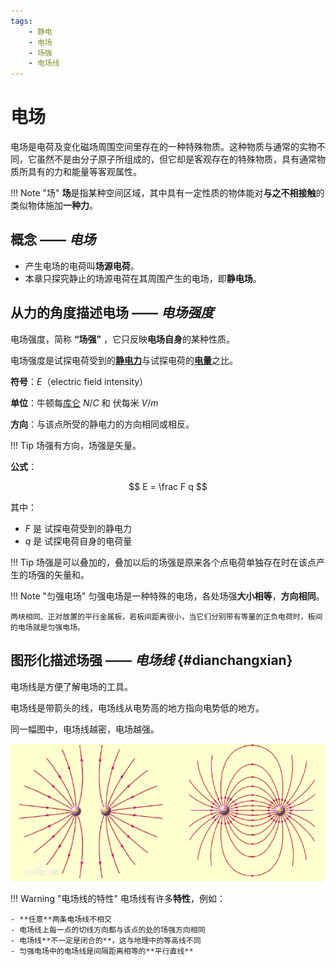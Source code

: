 ```yaml
---
tags:
    - 静电
    - 电场
    - 场强
    - 电场线
---
```


# 电场

电场是电荷及变化磁场周围空间里存在的一种特殊物质。这种物质与通常的实物不同，它虽然不是由分子原子所组成的，但它却是客观存在的特殊物质，具有通常物质所具有的力和能量等客观属性。

!!! Note "场"
    **场**是指某种空间区域，其中具有一定性质的物体能对**与之不相接触**的类似物体施加**一种力**。

## 概念 —— *电场*

- 产生电场的电荷叫**场源电荷**。
- 本章只探究静止的场源电荷在其周围产生的电场，即**静电场**。

## 从力的角度描述电场 —— *电场强度*

电场强度，简称 **“场强”** ，它只反映**电场自身**的某种性质。

电场强度是试探电荷受到的[**静电力**](#kulunli)与试探电荷的[**电量**](#dianliang)之比。

**符号**：$E$（electric field intensity）

**单位**：牛顿每[库仑](#dianliang) $N / C$ 和 伏每米 $V / m$

**方向**：与该点所受的静电力的方向相同或相反。

!!! Tip 
    场强有方向，场强是矢量。

**公式**：

$$
    E = \frac F q
$$

其中：

- $F$ 是 试探电荷受到的静电力
- $q$ 是 试探电荷自身的电荷量

!!! Tip
    场强是可以叠加的，叠加以后的场强是原来各个点电荷单独存在时在该点产生的场强的矢量和。

!!! Note "匀强电场"
    匀强电场是一种特殊的电场，各处场强**大小相等**，**方向相同**。

    两块相同、正对放置的平行金属板，若板间距离很小，当它们分别带有等量的正负电荷时，板间的电场就是匀强电场。

## 图形化描述场强 —— *电场线* {#dianchangxian}

电场线是方便了解电场的工具。

电场线是带箭头的线，电场线从电势高的地方指向电势低的地方。

同一幅图中，电场线越密，电场越强。

![图 1](images/9afcbea6db0d8cb4762fdbee723caa1261dfc869623e6b2efdccda5ba0f825be.png)  

!!! Warning "电场线的特性"
    电场线有许多**特性**，例如：

    - **任意**两条电场线不相交
    - 电场线上每一点的切线方向都与该点的处的场强方向相同
    - 电场线**不一定是闭合的**，这与地理中的等高线不同
    - 匀强电场中的电场线是间隔距离相等的**平行直线**
